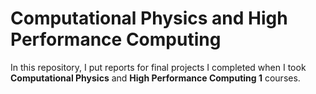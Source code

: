 # Computational Physics and High Performance Computing

In this repository, I put reports for final projects I completed when I took **Computational Physics** and **High Performance Computing 1** courses.
